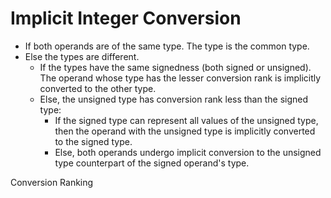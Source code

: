 # Implicit Integer Conversion

* If both operands are of the same type. The type is the common type.
* Else the types are different.
  * If the types have the same signedness (both signed or unsigned). The operand whose 
    type has the lesser conversion rank is implicitly converted to the other type.
  * Else, the unsigned type has conversion rank less than the signed type:
    * If the signed type can represent all values of the unsigned type, then the
      operand with the unsigned type is implicitly converted to the signed type.
    * Else, both operands undergo implicit conversion to the unsigned type 
      counterpart of the signed operand's type.

Conversion Ranking
